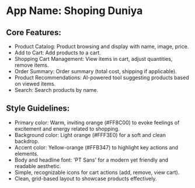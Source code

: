 # **App Name**: Shoping Duniya

## Core Features:

- Product Catalog: Product browsing and display with name, image, price.
- Add to Cart: Add products to a cart.
- Shopping Cart Management: View items in cart, adjust quantities, remove items.
- Order Summary: Order summary (total cost, shipping if applicable).
- Product Recommendations: AI-powered tool suggesting products based on viewed items.
- Search: Search products by name.

## Style Guidelines:

- Primary color: Warm, inviting orange (#FF8C00) to evoke feelings of excitement and energy related to shopping.
- Background color: Light orange (#FFF3E0) for a soft and clean backdrop.
- Accent color: Yellow-orange (#FFB347) to highlight key actions and elements.
- Body and headline font: 'PT Sans' for a modern yet friendly and readable aesthetic.
- Simple, recognizable icons for cart actions (add, remove, view cart).
- Clean, grid-based layout to showcase products effectively.